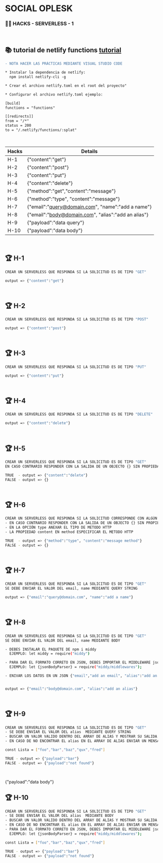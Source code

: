 # SOCIAL OPLESK
### 🏴‍☠️ HACKS - SERVERLESS - 1

<br/>

📚 tutorial de netlify functions [tutorial](https://docs.netlify.com/functions/build/?fn-language=js)
---

```diff
- NOTA HACER LAS PRÁCTICAS MEDIANTE VISUAL STUDIO CODE  
```

```diff
* Instalar la dependencia de netlify:
  npm install netlify-cli -g

* Crear el archivo netlify.toml en el root del proyecto"

* Configurar el archivo netlify.toml ejemplo:

[build]
functions = "functions"

[[redirects]]
from = "/*"
status = 200
to = "/.netlify/functions/:splat"

```
<br/>

|Hacks | Details | 
|----------|---------|
| H-1      | {"content":"get"} |
| H-2      | {"content":"post"} |
| H-3      | {"content":"put"} | 
| H-4      | {"content":"delete"} |
| H-5      | {"method":"get","content":"message"} |
| H-6      | {"method":"type", "content":"message"}|
| H-7      | {"email":"query@domain.com", "name":"add a name"} |
| H-8      | {"email":"body@domain.com", "alias":"add an alias"}  | 
| H-9      | {"payload":"data query"} |
| H-10      | {"payload":"data body"}|
<br/> 

## 🏆 H-1 

```sh
CREAR UN SERVERLESS QUE RESPONDA SI LA SOLICITUD ES DE TIPO "GET"

output => {"content":"get"}
```
<br/>


## 🏆 H-2
```sh
CREAR UN SERVERLESS QUE RESPONDA SI LA SOLICITUD ES DE TIPO "POST"

output => {"content":"post"}
```
<br/>

## 🏆 H-3
```sh
CREAR UN SERVERLESS QUE RESPONDA SI LA SOLICITUD ES DE TIPO "PUT"

output => {"content":"put"}
```
<br/>

## 🏆 H-4
```sh
CREAR UN SERVERLESS QUE RESPONDA SI LA SOLICITUD ES DE TIPO "DELETE"

output => {"content":"delete"}

```
<br/>

## 🏆 H-5
```sh
CREAR UN SERVERLESS QUE RESPONDA SI LA SOLICITUD ES DE TIPO "GET"
EN CASO CONTRARIO RESPONDER CON LA SALIDA DE UN OBJECTO {} SIN PROPIEDADES

TRUE  - output => {"content":"delete"}
FALSE - output => {}
```
<br/>


## 🏆 H-6
```sh
CREAR UN SERVERLESS QUE RESPONDA SI LA SOLICITUD CORRESPONDE CON ALGÚN METODO HTTP: "GET" | "POST" | "PUT" | "DELETE"
- EN CASO CONTRARIO RESPONDER CON LA SALIDA DE UN OBJECTO {} SIN PROPIEDADES
- EN LA OPCIÓN type ANEXAR EL TIPO DE METODO HTTP
- LA PROPIEDAD content EN method ESPECIFICAR EL METODO HTTP

TRUE  - output => {"method":"type", "content":"message method"}
FALSE - output => {}
```
<br/>

## 🏆 H-7
```sh
CREAR UN SERVERLESS QUE RESPONDA SI LA SOLICITUD ES DE TIPO "GET"
SE DEBE ENVIAR EL VALOR DEL email, name MEDIANTE QUERY STRING

output => {"email":"query@domain.com", "name":"add a name"}

```
<br/>

## 🏆 H-8
```sh
CREAR UN SERVERLESS QUE RESPONDA SI LA SOLICITUD ES DE TIPO "GET"
SE DEBE ENVIAR EL VALOR DEL email, name MEDIANTE BODY

- DEBES INSTALAR EL PAQUETE DE npm i middy
  EJEMPLO: let middy = require("middy") 

- PARA DAR EL FORMATO CORRETO EN JSON, DEBES IMPORTAR EL MIDDLEWARE jsonBodyParser
  EJEMPLO: let {jsonBodyParser} = require("middy/middlewares");

- ENIVAR LOS DATOS EN UN JSON {"email","add an email", "alias":"add an alias"}


output => {"email":"body@domain.com", "alias":"add an alias"}

```
<br/>


## 🏆 H-9
```sh
CREAR UN SERVERLESS QUE RESPONDA SI LA SOLICITUD ES DE TIPO "GET"
- SE DEBE ENVIAR EL VALOR DEL alias  MEDIANTE QUERY STRING
- BUSCAR UN VALOR VALIDO DENTRO DEL ARRAY DE ALIAS Y MOSTRAR SU SALIDA
- EN CASO DE NO ENCONTRAR EL alias EN EL ARRAY DE ALIAS ENVIAR UN MENSAJE DE not found

const Lista = ["foo","bar","baz","qux","fred"]

TRUE - output => {"payload":"bar"}
FALSE - output => {"payload":"not found"}

```
<br/>

{"payload":"data body"}
## 🏆 H-10
```sh
CREAR UN SERVERLESS QUE RESPONDA SI LA SOLICITUD ES DE TIPO "GET"
- SE DEBE ENVIAR EL VALOR DEL alias  MEDIANTE BODY
- BUSCAR UN VALOR VALIDO DENTRO DEL ARRAY DE ALIAS Y MOSTRAR SU SALIDA
- EN CASO DE NO ENCONTRAR EL alias EN EL ARRAY DE ALIAS ENVIAR UN MENSAJE DE not found
- PARA DAR EL FORMATO CORRETO EN JSON, DEBES IMPORTAR EL MIDDLEWARE jsonBodyParser
  EJEMPLO: let {jsonBodyParser} = require("middy/middlewares");

const Lista = ["foo","bar","baz","qux","fred"]

TRUE - output => {"payload":"bar"}
FALSE - output => {"payload":"not found"}
```
<br/>
